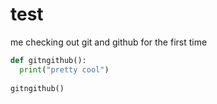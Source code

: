 # test
me checking out git and github for the first time

```python
def gitngithub():
  print("pretty cool")
  
gitngithub()
```
